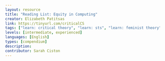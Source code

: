 ```yaml
---
layout: resource
title: "Reading List: Equity in Computing"
creator: Elizabeth Patitsas
link: https://tinyurl.com/criticalCS
tags: ["learn: critical theory", "learn: sts", "learn: feminist theory", "learn: summary", "learn: compendium"]
levels: [intermediate, experienced]
languages: [English]
types: [compendium]
description:
contributor: Sarah Ciston
---
```

